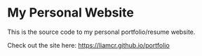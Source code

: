 # My Personal Website
This is the source code to my personal portfolio/resume website.

Check out the site here: https://liamcr.github.io/portfolio
